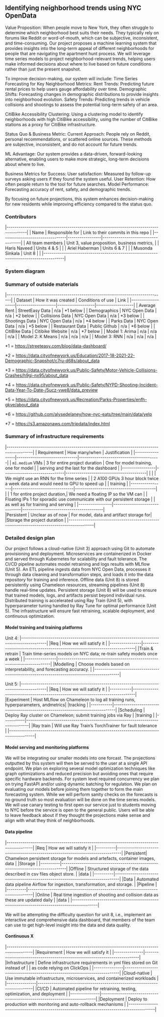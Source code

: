 
## Identifying neighborhood trends using NYC OpenData

Value Proposition:
When people move to New York, they often struggle to determine which neighborhood best suits their needs. They typically rely on forums like Reddit or word-of-mouth, which can be subjective, inconsistent, and time-consuming. Our project proposes a machine learning system that provides insights into the long-term appeal of different neighborhoods for people that are navigating the apartment hunt process.
We will leverage time series models to project neighborhood-relevant trends, helping users make informed decisions about where to live based on future conditions rather than just the present snapshot.

To improve decision-making, our system will include:
Time Series Forecasting for Key Neighborhood Metrics:
Rent Trends: Predicting future rental prices to help users gauge affordability over time.
Demographic Shifts: Forecasting changes in demographic distributions to provide insights into neighborhood evolution.
Safety Trends: Predicting trends in vehicle collisions and shootings to assess the potential long-term safety of an area.


CitiBike Accessibility Clustering:
Using a clustering model to identify neighborhoods with high CitiBike accessibility, using the number of CitiBike stations as a proxy for CitiBike infrastructure.


Status Quo & Business Metric:
Current Approach: People rely on Reddit, personal recommendations, or scattered online sources. These methods are subjective, inconsistent, and do not account for future trends.


ML Advantage: Our system provides a data-driven, forward-looking alternative, enabling users to make more strategic, long-term decisions about where to live.


Business Metrics for Success:
User satisfaction: Measured by follow-up surveys asking users if they found the system useful.
User Retention: How often people return to the tool for future searches.
Model Performance: Forecasting accuracy of rent, safety, and demographic trends.


By focusing on future projections, this system enhances decision-making for new residents while improving efficiency compared to the status quo.

### Contributors

|----------------------------------------------------------------------------------------|
| Name                            | Responsible for | Link to their commits in this repo |
|---------------------------------|-----------------|------------------------------------|
| All team members                | Unit 3, value proposition, business metrics,         |
| Haris Naveed                    | Units 4 & 5     |                                    |
| Ariel Haberman                  | Units 6 & 7     |                                    |
| Musonda Sinkala                 | Unit 8          |                                    |
|----------------------------------------------------------------------------------------|

### System diagram



### Summary of outside materials

|--------------------------------------------------------------------------------|
| Dataset           | How it was created | Conditions of use | Link              |
|-------------------|--------------------|-------------------|-------------------|
| Average Rent      | StreetEasy Data    | n/a               | *1 below          |
| Demographics      | NYC Open Data      | n/a               | *2 below          |
| Collisions Data   | NYC Open Data      | n/a               | *3 below          |
| Shootings Data    | NYC Open Data      | n/a               | *4 below          |
| Parks Data        | NYC Open Data      | n/a               | *5 below          |
| Restaurant Data   | Public Github      | n/a               | *6 below          |
| CitiBike Data     | Citibike Website   | n/a               | *7 below          |
| Model 1: Arima    | n/a                | n/a               | n/a               |
| Model 2: K Means  | n/a                | n/a               | n/a               |
| Model 3: RNN      | n/a                | n/a               | n/a               |


*1 = https://streeteasy.com/blog/data-dashboard/

*2 = https://data.cityofnewyork.us/Education/2017-18-2021-22-Demographic-Snapshot/c7ru-d68s/about_data 

*3 = https://data.cityofnewyork.us/Public-Safety/Motor-Vehicle-Collisions-Crashes/h9gi-nx95/about_data

*4 = https://data.cityofnewyork.us/Public-Safety/NYPD-Shooting-Incident-Data-Year-To-Date-/5ucz-vwe8/data_preview

*5 = https://data.cityofnewyork.us/Recreation/Parks-Properties/enfh-gkve/about_data

*6 = https://github.com/alysedelaney/how-nyc-eats/tree/main/data/yelp

*7 = https://s3.amazonaws.com/tripdata/index.html

### Summary of infrastructure requirements

|-------------------------------------------------------------------------------------------|
| Requirement     | How many/when                 | Justification                           |
|-----------------|-------------------------------|-----------------------------------------|
| `m1.medium` VMs | 3 for entire project duration | One for model training, one for model   |
|                                                  serving and the last for the dashboard   |
|-----------------|-------------------------------|-----------------------------------------|
|                 |                               | We might use an RNN for the time series |
| 2 A100 GPUs       3 hour block twice a week       data and would need to GPU to speed up  |
|                                                   training                                |
|-----------------|-------------------------------|-----------------------------------------|
|                 | 1 for entire project duration,| We need a floating IP so the VM can     |
| Floating IPs      1 for sporadic use              communicate with our persistent storage |
|                                                   as well as for training and serving     |
|-----------------|-------------------------------|-----------------------------------------|                 
|Persistent       | Unclear as of now             | For model, data and artifact storage for|
|Storage                                            the project duration                    |
|-------------------------------------------------------------------------------------------|

### Detailed design plan

Our project follows a cloud-native (Unit 3) approach using Git to automate provisioning and deployment. Microservices are containerized in Docker and served through Kubernetes for scalability and fault tolerance. The CI/CD pipeline automates model retraining and logs results with MLflow (Unit 5). An ETL pipeline ingests data from NYC Open Data, processes it through data cleaning and transformation steps, and loads it into the data repository for training and inference. Offline data (Unit 8) is stored persistently using Chameleon resources, streaming pipelines (Unit 8) handle real-time updates. Persistent storage (Unit 8) will be used to ensure that trained models, logs, and artifacts persist beyond individual runs. Distributed training is accelerated using Ray Train (Unit 5), with hyperparameter tuning handled by Ray Tune for optimal performance (Unit 5). The infrastructure will ensure fast retraining, scalable deployment, and continuous optimization.
 

#### Model training and training platforms

Unit 4:
|-------------------------------------------------------------------------------------------|
|Req             | How we will satisfy it                                                   |
|----------------|--------------------------------------------------------------------------|
|Train & retrain | Train time-series models on NYC data; re-train safety models once a week |
|----------------|--------------------------------------------------------------------------|
|Modelling       | Choose models based on interpretability, and forecasting accuracy.       |
|-------------------------------------------------------------------------------------------|

Unit 5:
|-------------------------------------------------------------------------------------------|
|Req        | How we will satisfy it                                                        |
|-----------|-------------------------------------------------------------------------------|
|Experiment | Host MLflow on Chameleon to log all training runs, hyperparameters, andmetrics|
|tracking                                                                                   |
|-----------|-------------------------------------------------------------------------------|
|Scheduling | Deploy Ray cluster on Chameleon; submit training jobs via Ray                 |
|training                                                                                   |
|-----------|-------------------------------------------------------------------------------|
|Ray train  | Will use Ray Train’s TorchTrainer for fault tolerance                         |
|-------------------------------------------------------------------------------------------|

#### Model serving and monitoring platforms

We will be integrating our smaller models into one forcast. The projections outputted by this system will then be served to the user at a single API endpoint. We plan on exploring several model optimization techniques like graph optimizations and reduced precision but avoiding ones that require specific hardware backends. For system level required concurrency we plan on trying FastAPI and/or using dynamic batching for regulation. We plan on evaluating our models before joining them together to form the main forecasting system. While we will perform sanity checks on the forecasts is no ground truth so most evaluation will be done on the time series models. We will use canary testing to first open our service just to students moving to NYC before the service is open to the general public. Users will be able to leave feedback about if they thought the projections make sense and align with what they think of neighborhoods.  

#### Data pipeline

|-------------------------------------------------------------------------------------------|
|Req       | How we will satisfy it                                                         |
|----------|--------------------------------------------------------------------------------|
|Persistent| Chameleon persistent storage for models and artefacts, container images, data  |
|Storage                                                                                    |
|----------|--------------------------------------------------------------------------------|
|Offline   | Structured storage of the data described in csv files object store.            |
|data                                                                                       |
|----------|--------------------------------------------------------------------------------|
|Data      | Automated data pipeline Airflow for ingestion, transformation, and storage.    |
|Pipeline                                                                                   |
|----------|--------------------------------------------------------------------------------|
|Online    | Real time ingestion of shooting and collision data as these are updated daily  |
|data                                                                                       |
|-------------------------------------------------------------------------------------------|

We will be attempting the difficulty question for unit 8, i.e., implement an interactive and comprehensive data dashboard, that members of the team can use to get high-level insight into the data and data quality.

#### Continuous X

|-------------------------------------------------------------------------------------------|
|Requirement    | How we will satisfy it                                                    |
|---------------|---------------------------------------------------------------------------|
|Infrastructure | Define infrastructure requirements in yml files stored on Git instead of  |
|   as code       relying on ClickOps                                                       |
|---------------|---------------------------------------------------------------------------|
|Cloud-native   | Use immutable infrastructure, microservices, and containerized workloads  |
|---------------|---------------------------------------------------------------------------|
|CI/CD          | Automated pipeline for retraining, testing, optimization, and deployment  |
|---------------|---------------------------------------------------------------------------|
|Deployment     | Deploy to production with monitoring and auto-rollback mechanisms         |
|-------------------------------------------------------------------------------------------|



